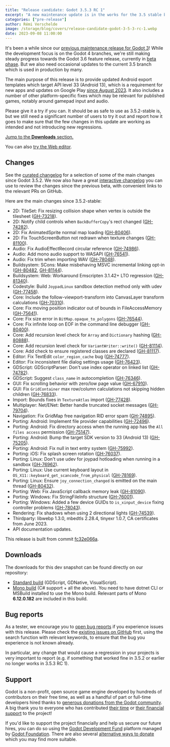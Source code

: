 ```yaml
---
title: "Release candidate: Godot 3.5.3 RC 1"
excerpt: "A new maintenance update is in the works for the 3.5 stable branch, to update Android templates to target Android 13, and fix a number of other platform porting bugs."
categories: ["pre-release"]
author: Rémi Verschelde
image: /storage/blog/covers/release-candidate-godot-3-5-3-rc-1.webp
date: 2023-09-08 11:00:00
---
```


It's been a while since our [previous maintenance release for Godot 3](/article/maintenance-release-godot-3-5-2/)! While the development focus is on the Godot 4 branches, we're still making steady progress towards the Godot 3.6 feature release, currently in [beta phase](/article/dev-snapshot-godot-3-6-beta-3/). But we also need occasional updates to the current 3.5 branch which is used in production by many.

The main purpose of this release is to provide updated Android export templates which target API level 33 (Android 13), which is a requirement for new apps and updates on Google Play [since August 2023](https://developer.android.com/google/play/requirements/target-sdk). It also includes a number of other platform-specific fixes which may be relevant for published games, notably around gamepad input and audio.

Please give it a try if you can. It should be as safe to use as 3.5.2-stable is, but we still need a significant number of users to try it out and report how it goes to make sure that the few changes in this update are working as intended and not introducing new regressions.

[Jump to the **Downloads** section.](#downloads)

You can also [try the Web editor](https://editor.godotengine.org/releases/3.5.3.rc1/).

## Changes

See the [curated changelog](https://github.com/godotengine/godot/blob/3.x/CHANGELOG.md) for a selection of some of the main changes since Godot 3.5.2. We now also have a great [interactive changelog](https://godotengine.github.io/godot-interactive-changelog/#3.5.3-rc1) you can use to review the changes since the previous beta, with convenient links to the relevant PRs on GitHub.

Here are the main changes since 3.5.2-stable:

- 2D: TileSet: Fix resizing collision shape when vertex is outside the tilesheet ([GH-73218](https://github.com/godotengine/godot/pull/73218)).
- 2D: Notify child controls when `BackBufferCopy`'s rect changed ([GH-74282](https://github.com/godotengine/godot/pull/74282)).
- 2D: Fix AnimatedSprite normal map loading ([GH-80406](https://github.com/godotengine/godot/pull/80406)).
- 2D: Fix TouchScreenButton not redrawn when texture changes ([GH-81100](https://github.com/godotengine/godot/pull/81100)).
- Audio: Fix AudioEffectRecord circular reference ([GH-74986](https://github.com/godotengine/godot/pull/74986)).
- Audio: Add mono audio support to WASAPI ([GH-76541](https://github.com/godotengine/godot/pull/76541)).
- Audio: Fix trim when importing WAV ([GH-78048](https://github.com/godotengine/godot/pull/78048)).
- Buildsystem: SCons: Make misbehaving MSVC incremental linking opt-in ([GH-80482](https://github.com/godotengine/godot/pull/80482), [GH-81144](https://github.com/godotengine/godot/pull/81144)).
- Buildsystem: Web: Workaround Emscripten 3.1.42+ LTO regression ([GH-81340](https://github.com/godotengine/godot/pull/81340)).
- Codestyle: Build `JoypadLinux` sandbox detection method only with udev ([GH-77458](https://github.com/godotengine/godot/pull/77458)).
- Core: Include the follow-viewport-transform into CanvasLayer transform calculations ([GH-70310](https://github.com/godotengine/godot/pull/70310)).
- Core: Fix moving position indicator out of bounds in FileAccessMemory ([GH-75641](https://github.com/godotengine/godot/pull/75641)).
- Core: Fix size error in `BitMap.opaque_to_polygons` ([GH-76544](https://github.com/godotengine/godot/pull/76544)).
- Core: Fix infinite loop on EOF in the command line debugger ([GH-80400](https://github.com/godotengine/godot/pull/80400)).
- Core: Add recursion level check for `Array` and `Dictionary` hashing ([GH-80888](https://github.com/godotengine/godot/pull/80888)).
- Core: Add recursion level check for `VariantWriter::write()` ([GH-81114](https://github.com/godotengine/godot/pull/81114)).
- Core: Add check to ensure registered classes are declared ([GH-81117](https://github.com/godotengine/godot/pull/81117)).
- Editor: Fix TextEdit `color_region_cache` bug ([GH-74777](https://github.com/godotengine/godot/pull/74777)).
- Editor: Fix inconsistent file dialog settings usage ([GH-76423](https://github.com/godotengine/godot/pull/76423)).
- GDScript: GDScriptParser: Don't use index operator on linked list ([GH-74782](https://github.com/godotengine/godot/pull/74782)).
- GDScript: Suggest `class_name` in autocompletion ([GH-76346](https://github.com/godotengine/godot/pull/76346)).
- GUI: Fix scrolling behavior with zero/low page value ([GH-67910](https://github.com/godotengine/godot/pull/67910)).
- GUI: Fix `GridContainer` max row/column calculations not skipping hidden children ([GH-76833](https://github.com/godotengine/godot/pull/76833)).
- Import: Bounds fixes in `TextureAtlas` import ([GH-77428](https://github.com/godotengine/godot/pull/77428)).
- Multiplayer: Net/ENet: Better handle truncated socket messages ([GH-79704](https://github.com/godotengine/godot/pull/79704)).
- Navigation: Fix GridMap free navigation RID error spam ([GH-74895](https://github.com/godotengine/godot/pull/74895)).
- Porting: Android: Implement file provider capabilities ([GH-72496](https://github.com/godotengine/godot/pull/72496)).
- Porting: Android: Fix directory access when the running app has the `All files access` permission ([GH-75147](https://github.com/godotengine/godot/pull/75147)).
- Porting: Android: Bump the target SDK version to 33 (Android 13) ([GH-75205](https://github.com/godotengine/godot/pull/75205)).
- Porting: Android: Fix null in text entry system ([GH-75992](https://github.com/godotengine/godot/pull/75992)).
- Porting: iOS: Fix splash screen rotation ([GH-76037](https://github.com/godotengine/godot/pull/76037)).
- Porting: Linux: Don't use udev for joypad hotloading when running in a sandbox ([GH-76962](https://github.com/godotengine/godot/pull/76962)).
- Porting: Linux: Use current keyboard layout in `OS_X11::keyboard_get_scancode_from_physical` ([GH-78169](https://github.com/godotengine/godot/pull/78169)).
- Porting: Linux: Ensure `joy_connection_changed` is emitted on the main thread ([GH-80432](https://github.com/godotengine/godot/pull/80432)).
- Porting: Web: Fix JavaScript callback memory leak ([GH-81090](https://github.com/godotengine/godot/pull/81090)).
- Porting: Windows: Fix StringFileInfo structure ([GH-76001](https://github.com/godotengine/godot/pull/76001)).
- Porting: Windows: Added a few device GUIDs to `is_xinput_device` fixing controller problems ([GH-78043](https://github.com/godotengine/godot/pull/78043)).
- Rendering: Fix shadows when using 2 directional lights ([GH-74539](https://github.com/godotengine/godot/pull/74539)).
- Thirdparty: libwebp 1.3.0, mbedtls 2.28.4, tinyexr 1.0.7, CA certificates from June 2023.
- API documentation updates.

This release is built from commit [fc32e066a](https://github.com/godotengine/godot/commit/fc32e066af1cd6766762dec31c7d2224f3d42c5f).

## Downloads

The downloads for this dev snapshot can be found directly on our repository:

- [Standard build](https://downloads.tuxfamily.org/godotengine/3.5.3/rc1/) (GDScript, GDNative, VisualScript).
- [Mono build](https://downloads.tuxfamily.org/godotengine/3.5.3/rc1/mono/) (C# support + all the above). You need to have dotnet CLI or MSBuild installed to use the Mono build. Relevant parts of Mono **6.12.0.182** are included in this build.

## Bug reports

As a tester, we encourage you to [open bug reports](https://github.com/godotengine/godot/issues) if you experience issues with this release. Please check the [existing issues on GitHub](https://github.com/godotengine/godot/issues) first, using the search function with relevant keywords, to ensure that the bug you experience is not known already.

In particular, any change that would cause a regression in your projects is very important to report (e.g. if something that worked fine in 3.5.2 or earlier no longer works in 3.5.3 RC 1).

## Support

Godot is a non-profit, open source game engine developed by hundreds of contributors on their free time, as well as a handful of part or full-time developers hired thanks to [generous donations from the Godot community](https://fund.godotengine.org/). A big thank you to everyone who has contributed [their time](https://github.com/godotengine/godot/blob/master/AUTHORS.md) or [their financial support](https://github.com/godotengine/godot/blob/master/DONORS.md) to the project!

If you'd like to support the project financially and help us secure our future hires, you can do so using the [Godot Development Fund](https://fund.godotengine.org/) platform managed by [Godot Foundation](https://godot.foundation/). There are also several [alternative ways to donate](/donate) which you may find more suitable.
